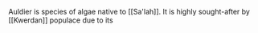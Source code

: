 Auldier is species of algae native to [[Sa'lah]]. It is highly sought-after by [[Kwerdan]] populace due to its 